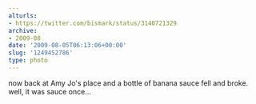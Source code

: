 ```yaml
---
alturls:
- https://twitter.com/bismark/status/3140721329
archive:
- 2009-08
date: '2009-08-05T06:13:06+00:00'
slug: '1249452786'
type: photo
---
```


now back at Amy Jo's place and a bottle of banana sauce fell and broke.
well, it was sauce once...

